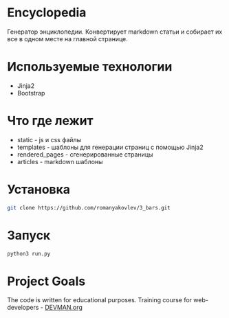 # Encyclopedia

Генератор энциклопедии. Конвертирует markdown статьи и собирает их все в одном месте на главной странице.

# Используемые технологии
- Jinja2
- Bootstrap

# Что где лежит
- static  - js и css файлы
- templates - шаблоны для генерации страниц с помощью Jinja2
- rendered_pages - сгенерированные страницы
- articles - markdown шаблоны
# Установка
```sh
git clone https://github.com/romanyakovlev/3_bars.git
```
# Запуск
```sh
python3 run.py
```
# Project Goals

The code is written for educational purposes. Training course for web-developers - [DEVMAN.org](https://devman.org)

